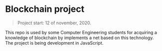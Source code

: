 # Blockchain project
> Project start: 12 of november, 2020.

This repo is used by some Computer Engineering students for acquiring a knowledge of blockchain by implements a net based on this technology. The project is being development in JavaScript.
